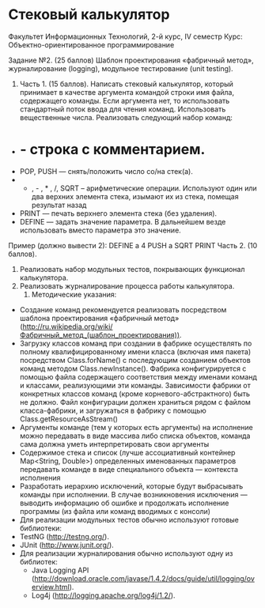# Стековый калькулятор
Факультет Информационных Технологий,  2-й курс, IV семестр
Курс: Объектно-ориентированное программирование


Задание №2. (25 баллов) Шаблон проектирования «фабричный метод», журналирование (logging), модульное тестирование (unit testing).


   1. Часть 1. (15 баллов).
Написать стековый калькулятор, который принимает в качестве аргумента командой строки имя файла, содержащего команды. Если аргумента нет, то использовать стандартный поток ввода для чтения команд. Использовать вещественные числа.
Реализовать следующий набор команд:
* # - строка с комментарием.
* POP, PUSH — снять/положить число со/на стек(а).
* + , - , * , /, SQRT – арифметические операции. Используют один или два верхних элемента стека, изымают их из стека, помещая результат назад
* PRINT — печать верхнего элемента стека (без удаления).
* DEFINE — задать значение параметра. В дальнейшем везде использовать вместо параметра это значение. 


Пример (должно вывести 2): 
DEFINE a 4
PUSH a
SQRT 
PRINT 
Часть 2. (10 баллов).
1. Реализовать набор модульных тестов, покрывающих функционал калькулятора.
2. Реализовать журналирование процесса работы калькулятора.
      1. Методические указания:
* Создание команд рекомендуется реализовать посредством шаблона проектирования «фабричный метод» (http://ru.wikipedia.org/wiki/Фабричный_метод_(шаблон_проектирования)).
* Загрузку классов команд при создании в фабрике осуществлять по полному квалифицированному имени класса (включая имя пакета) посредством Class.forName() с последующим созданием объектов команд методом Class.newInstance(). Фабрика конфигурируется с помощью файла содержащего соответствия между именами команд и классами, реализующими эти команды. Зависимости фабрики от конкретных классов команд (кроме корневого-абстрактного) быть не должно. Файл конфигурации должен храниться рядом с файлом класса-фабрики, и загружаться в фабрику с помощью Class.getResourceAsStream()
* Аргументы команде (тем у которых есть аргументы) на исполнение можно передавать в виде массива либо списка объектов, команда сама должна уметь интерпретировать свои аргументы
* Содержимое стека и список (лучше ассоциативный контейнер Map<String, Double>) определенных именованных параметров передавать команде в виде специального объекта — контекста исполнения 
* Разработать иерархию исключений, которые будут выбрасывать команды при исполнении. В случае возникновения исключения — выводить информацию об ошибке и продолжать исполнение программы (из файла или команд вводимых с консоли)
* Для реализации модульных тестов обычно используют готовые библиотеки:
* TestNG (http://testng.org/).
* JUnit (http://www.junit.org/).
* Для реализации журналирования обычно используют одну из библиотек:
   * Java Logging API (http://download.oracle.com/javase/1.4.2/docs/guide/util/logging/overview.html).
   * Log4j (http://logging.apache.org/log4j/1.2/).
